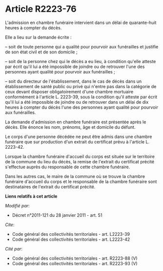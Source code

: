 # Article R2223-76

L'admission en chambre funéraire intervient dans un délai de quarante-huit heures à compter du décès.

Elle a lieu sur la demande écrite :

– soit de toute personne qui a qualité pour pourvoir aux funérailles et justifie de son état civil et de son domicile ;

– soit de la personne chez qui le décès a eu lieu, à condition qu'elle atteste par écrit qu'il lui a été impossible de
joindre ou de retrouver l'une des personnes ayant qualité pour pourvoir aux funérailles ;

– soit du directeur de l'établissement, dans le cas de décès dans un établissement de santé public ou privé qui n'entre pas
dans la catégorie de ceux devant disposer obligatoirement d'une chambre mortuaire conformément à l'article L. 2223-39, sous
la condition qu'il atteste par écrit qu'il lui a été impossible de joindre ou de retrouver dans un délai de dix heures à
compter du décès l'une des personnes ayant qualité pour pourvoir aux funérailles.

La demande d'admission en chambre funéraire est présentée après le décès. Elle énonce les nom, prénoms, âge et domicile du
défunt.

Le corps d'une personne décédée ne peut être admis dans une chambre funéraire que sur production d'un extrait du certificat
prévu à l'article L. 2223-42.

Lorsque la chambre funéraire d'accueil du corps est située sur le territoire de la commune du lieu du décès, la remise de
l'extrait du certificat précité s'effectue auprès du responsable de cette chambre funéraire.

Dans les autres cas, le maire de la commune où se trouve la chambre funéraire d'accueil du corps et le responsable de la
chambre funéraire sont destinataires de l'extrait du certificat précité.

**Liens relatifs à cet article**

_Modifié par_:

  - Décret n°2011-121 du 28 janvier 2011 - art. 51

_Cite_:

  - Code général des collectivités territoriales - art. L2223-39
  - Code général des collectivités territoriales - art. L2223-42

_Cité par_:

  - Code général des collectivités territoriales - art. R2223-88 (V)
  - Code général des collectivités territoriales - art. R2223-93 (V)
